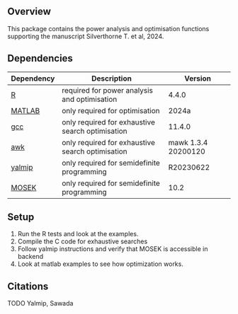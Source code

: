 ## Overview
This package contains the power analysis and optimisation functions supporting the manuscript Silverthorne T. et al, 2024. 

## Dependencies
|**Dependency**|**Description**|**Version**|
| --- | --- | --- |
|[R](https://www.r-project.org)| required for power analysis and optimisation | 4.4.0|
|[MATLAB](https://www.mathworks.com/products/matlab.html)| only required for optimisation | 2024a|
|[gcc](https://gcc.gnu.org)| only required for exhaustive search optimisation | 11.4.0 |
|[awk](https://invisible-island.net/mawk/) | only required for exhaustive search optimisation | mawk 1.3.4 20200120|
|[yalmip](https://yalmip.github.io)| only required for semidefinite programming| R20230622 |
|[MOSEK](https://www.mosek.com)| only required for semidefinite programming |10.2|

## Setup
1. Run the R tests and look at the examples.
2. Compile the C code for exhaustive searches
3. Follow yalmip instructions and verify that MOSEK is accessible in backend
4. Look at matlab examples to see how optimization works.

## Citations
TODO Yalmip, Sawada

